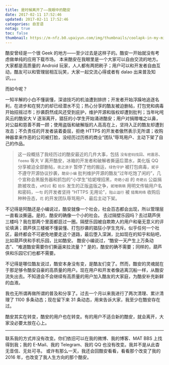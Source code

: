 ```yaml
---
title: 是时候离开了——我眼中的酷安
date: 2017-02-11 17:52:46
updated: 2017-02-11 17:52:46
categories: 自言语
notag: true
toc: false
thumbnail: https://m-nfz.b0.upaiyun.com/img/thumbnails/coolapk-in-my-mind.png!blogth
---
```


<!--more-->

酷安曾经是一个很 Geek 的地方——至少过去是这样子的。酷安一开始就没有考虑做单纯的应用下载市场。
本来酷安在我眼里是一个大家可以自由交流的地方。大家都是高质量的 Android 玩家，人人都有两把刷子；用户可以和开发者自由互动，酷友可以和管理层相互玩笑，大家一起交流心得或者有 dalao 出来普及知识。。。

而如今呢？

一知半解的小白不懂装懂，深谙技巧的机油遭到排挤；开发者开始浮躁地追逐名利，在进步和在努力的却已经潜水不见；热心分享的酷友被迫删帖，打包党和病毒开始招摇过市；抄袭蔚然成风还受到庇护，维护开源和版权却遭到批判；当年叱咤风云的酷安大 V 逐渐离开，猖狂的小学生开始涌进酷安；用户对捐赠嗤之以鼻，对公益和慈善不屑一顾；使用盗版和破解版的人高高在上，坚持入正的酷友却遭到攻击；不负责任的开发者装着委屈，拒绝 HTTPS 的开发者傲然表示无所谓；收购神器拿来作恶的公司被打脸，没经历过历练的商业“团队”辱骂用户、主动下架了自己的作品。

> 这一段概括了我经历过的酷安最近的几件大事，包括 `没有密码找回`、`柯震恶`、`feemo` 等大 V 离开酷安，冰箱的开发者和破解者撕逼后潜水，美化版 QQ 分享被迫全部删帖，`夜之浪子` 暂停了他的搬运，`绿色守护` 被打包病毒，`妮乎` 不遵守开源协议抄袭，`酷安小编` 批判维护开源的酷友“过年吃饱了闲的”，几个宣称会黑服务器和抓包的“小学生”给妮哩招黑，`奇葩小超` 的 `奇葩云` 公益捐款被攻击，`xMIUI` 和 `拾乐` 发生的正版盗版之争，`妮哩萌萌` 用明文传输用户名和密码，`一句` 的开发者坚持 “HTTPS 无用论”，`阻止运行` 被 `猎鹰网络` 收购后种种丑态，`花` 的开发团队辱骂用户、最后主动下架。

不记得是阿酷还是小编说过，酷安就像一个社会，社会百态都会出现，所以管理层一直看淡撕逼。是的，酷安的确像一个小的社会。
去过隔壁乐园吗？去过葫芦侠三楼吗？我在那两个里面都逛过一圈。隔壁乐园被自欺欺人的用户和毫无意义的评论填满；葫芦侠三楼被不懂装懂、打包抄袭的猖狂小学生充斥。似乎任何一个社区，最终都会不可避免地要走这个道路，最后堕入深渊，比如现在的知乎和贴吧，比如葫芦侠和手机乐园，比如酷安。
酷安小编说过，“酷安一天产生上万条动态”、“难道酷安需要你们撕逼来拉流量？” 是的，酷安的确不需要；同样的，葫芦侠和乐园它们也都不需要。

不记得是哪位酷友说过，酷安本身没有变，是酷友们变了。然而，酷安的灵魂就在于那足够令酷安自豪的高质量的用户。现在用户和开发者像逃离沉船一样，从酷安流失出去。不知道会不会继续有高质量的用户加入酷友的大家庭，为酷安补充新鲜的血液。

我也无所谓再做所谓的普及和分享了。过去一个月以来我进行了两次清理、累计清理了 1100 多条动态；现在留下来 31 条动态，用来告诉大家，我至少在酷安存在过。

酷安其实在转变，酷安的用户也在转变。有的用户不适合新的酷安，就会离开，大家没必要太放在心上。

-----

联系我的方式并没有改变。你们依旧可以在我的微博、我的博客、MAT BBS 上找得到我；我的 E-Mail、我的 Telegram、我的 QQ 也没有改变。我并不是从此杳无音信、无处可寻。
或许有那么一天，我还会回酷安看看，看看那个改变了我的 2016 年，也改变了我人生方向的那个酷安。
